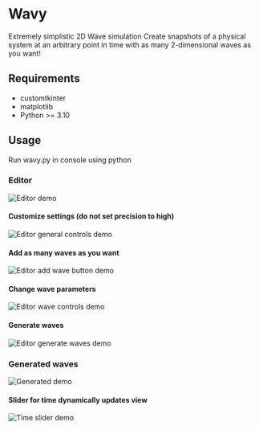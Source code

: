 # Wavy
Extremely simplistic 2D Wave simulation
Create snapshots of a physical system at an arbitrary point in time with as many 2-dimensional waves as you want!

## Requirements
 * customtkinter
 * matplotlib
 * Python >= 3.10

## Usage
Run wavy.py in console using python

### Editor
![Editor demo](https://imgur.com/q9aP6xU.png)
#### Customize settings (do not set precision to high)
![Editor general controls demo](https://imgur.com/SrbQyDz.png)
#### Add as many waves as you want
![Editor add wave button demo](https://imgur.com/Em0TLmR.png)
#### Change wave parameters
![Editor wave controls demo](https://imgur.com/coKaiLD.png)
#### Generate waves
![Editor generate waves demo](https://imgur.com/fsU1Lsw.png)

### Generated waves
![Generated demo](https://imgur.com/AAULalx.png)
#### Slider for time dynamically updates view
![Time slider demo](https://imgur.com/L7cHQNr.png)

